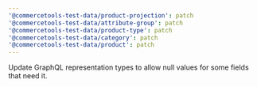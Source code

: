 ```yaml
---
'@commercetools-test-data/product-projection': patch
'@commercetools-test-data/attribute-group': patch
'@commercetools-test-data/product-type': patch
'@commercetools-test-data/category': patch
'@commercetools-test-data/product': patch
---
```


Update GraphQL representation types to allow null values for some fields that need it.
